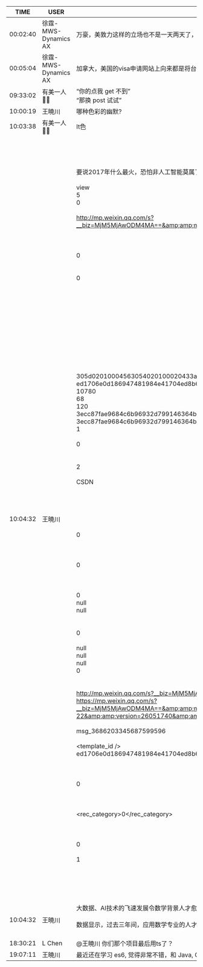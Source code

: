 TIME | USER | MESSAGE
--- | --- | ---
00:02:40 | 徐霆-MWS-Dynamics AX | 万豪，美敦力这样的立场也不是一天两天了，怎么早点没有人提出呢？这明显是对近期美国叫停蚂蚁金服收购案和将淘宝列入黑名单等操作的回应。
00:05:04 | 徐霆-MWS-Dynamics AX | 加拿大，美国的visa申请网站上向来都是将台湾列为单独国家的，也没见有人跳出来抗议
09:33:02 | 有美一人🌺🌺 | “你的点我 get 不到”<br/>“那换 post 试试”
10:00:19 | 王曉川 | 哪种色彩的幽默?
10:03:38 | 有美一人🌺🌺 | It色
10:04:32 | 王曉川 | <?xml version="1.0"?><br/><msg><br/>	<appmsg appid="" sdkver="0"><br/>		<title>Python需求增速达174%，AI人才缺口仍超百万！这份来自2017年的实际招聘数据如是说</title><br/>		<des>要说2017年什么最火，恐怕非人工智能莫属了。对于这个新兴起的行业来说，它还有巨大的潜力，未来还将引领很长一段时间潮流。此时，若你要转型成为AI人才，那么很高兴的告诉你，你选对了这一步。</des><br/>		<username /><br/>		<action>view</action><br/>		<type>5</type><br/>		<showtype>0</showtype><br/>		<content /><br/>		<url>http://mp.weixin.qq.com/s?__biz=MjM5MjAwODM4MA==&amp;amp;mid=2650693181&amp;amp;idx=1&amp;amp;sn=21f70c88a61f6d703bab11e27fc3fd8e&amp;amp;chksm=bea62fee89d1a6f89c1aa48b79bcf3dbe63690f8db26a06aea20477ef5b5d845235e7e9fb295&amp;amp;mpshare=1&amp;amp;scene=1&amp;amp;srcid=0114XQIS7seCjtSPgF8psnDh#rd</url><br/>		<lowurl /><br/>		<dataurl /><br/>		<lowdataurl /><br/>		<contentattr>0</contentattr><br/>		<streamvideo><br/>			<streamvideourl /><br/>			<streamvideototaltime>0</streamvideototaltime><br/>			<streamvideotitle /><br/>			<streamvideowording /><br/>			<streamvideoweburl /><br/>			<streamvideothumburl /><br/>			<streamvideoaduxinfo /><br/>			<streamvideopublishid /><br/>		</streamvideo><br/>		<canvasPageItem><br/>			<canvasPageXml><![CDATA[]]></canvasPageXml><br/>		</canvasPageItem><br/>		<appattach><br/>			<attachid /><br/>			<cdnthumburl>305d02010004563054020100020433a184fe020310d95f020430c1cdcb02045a5a2e10042f6175706170706d73675f623530623731326238633230346664665f313531353835393437313133335f3139383036370204010c00030201000400</cdnthumburl><br/>			<cdnthumbmd5>ed1706e0d186947481984e41704ed8b6</cdnthumbmd5><br/>			<cdnthumblength>10780</cdnthumblength><br/>			<cdnthumbheight>68</cdnthumbheight><br/>			<cdnthumbwidth>120</cdnthumbwidth><br/>			<cdnthumbaeskey>3ecc87fae9684c6b96932d799146364b</cdnthumbaeskey><br/>			<aeskey>3ecc87fae9684c6b96932d799146364b</aeskey><br/>			<encryver>1</encryver><br/>			<fileext /><br/>			<islargefilemsg>0</islargefilemsg><br/>		</appattach><br/>		<extinfo /><br/>		<androidsource>2</androidsource><br/>		<sourceusername></sourceusername><br/>		<sourcedisplayname>CSDN</sourcedisplayname><br/>		<commenturl /><br/>		<thumburl /><br/>		<mediatagname /><br/>		<messageaction><![CDATA[]]></messageaction><br/>		<messageext><![CDATA[]]></messageext><br/>		<emoticongift><br/>			<packageflag>0</packageflag><br/>			<packageid /><br/>		</emoticongift><br/>		<emoticonshared><br/>			<packageflag>0</packageflag><br/>			<packageid /><br/>		</emoticonshared><br/>		<designershared><br/>			<designeruin>0</designeruin><br/>			<designername>null</designername><br/>			<designerrediretcturl>null</designerrediretcturl><br/>		</designershared><br/>		<emotionpageshared><br/>			<tid>0</tid><br/>			<title>null</title><br/>			<desc>null</desc><br/>			<iconUrl>null</iconUrl><br/>			<secondUrl>null</secondUrl><br/>			<pageType>0</pageType><br/>		</emotionpageshared><br/>		<webviewshared><br/>			<shareUrlOriginal>http://mp.weixin.qq.com/s?__biz=MjM5MjAwODM4MA==&amp;amp;mid=2650693181&amp;amp;idx=1&amp;amp;sn=21f70c88a61f6d703bab11e27fc3fd8e&amp;amp;chksm=bea62fee89d1a6f89c1aa48b79bcf3dbe63690f8db26a06aea20477ef5b5d845235e7e9fb295&amp;amp;scene=0#rd</shareUrlOriginal><br/>			<shareUrlOpen>https://mp.weixin.qq.com/s?__biz=MjM5MjAwODM4MA==&amp;amp;mid=2650693181&amp;amp;idx=1&amp;amp;sn=21f70c88a61f6d703bab11e27fc3fd8e&amp;amp;chksm=bea62fee89d1a6f89c1aa48b79bcf3dbe63690f8db26a06aea20477ef5b5d845235e7e9fb295&amp;amp;scene=0&amp;amp;ascene=7&amp;amp;devicetype=android-22&amp;amp;version=26051740&amp;amp;nettype=WIFI&amp;amp;abtest_cookie=AwABAAoADAANAAgAXooeAJiKHgCjih4AuooeAMGKHgDFih4A2IoeAN%2BKHgAAAA%3D%3D&amp;amp;lang=en&amp;amp;pass_ticket=J43SUPI2HzNSB2h2GXPVH%2FSgIVEaF5QHgfyN6I3LqoXIe60X6T%2F8ziB4jMDAtpFX&amp;amp;wx_header=1</shareUrlOpen><br/>			<jsAppId /><br/>			<publisherId>msg_3686203345687599596</publisherId><br/>		</webviewshared><br/>		<template_id /><br/>		<md5>ed1706e0d186947481984e41704ed8b6</md5><br/>		<weappinfo><br/>			<username /><br/>			<appid /><br/>			<appservicetype>0</appservicetype><br/>		</weappinfo><br/>		<statextstr /><br/>		<websearch><br/>			<rec_category>0</rec_category><br/>		</websearch><br/>	</appmsg><br/>	<fromusername></fromusername><br/>	<scene>0</scene><br/>	<appinfo><br/>		<version>1</version><br/>		<appname></appname><br/>	</appinfo><br/>	<commenturl></commenturl><br/></msg><br/><br/>
10:04:32 | 王曉川 | 大数据、AI技术的飞速发展令数学背景人才愈发吃香，应用数学成为近两年互联网行业人才专业占比提升最快的学科。<br/><br/>数据显示，过去三年间，应用数学专业的人才占比已从2015年的0.5%升至1.12%，增幅超过100%，其他相关专业，如信息与计算科学、统计学等，也有50%以上的增幅。<br/><br/>
18:30:21 | L Chen | @王曉川 你们那个项目最后用ts了？
19:07:11 | 王曉川 | 最近还在学习 es6, 觉得非常不错，和 Java, C# 惊人的相似。 下周再学习一下 Typescript, 看有什么特色
